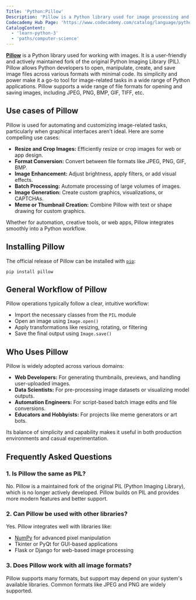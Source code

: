 ```yaml
---
Title: 'Python:Pillow'
Description: 'Pillow is a Python library used for image processing and manipulation.'
Codecademy Hub Page: 'https://www.codecademy.com/catalog/language/python'
CatalogContent:
  - 'learn-python-3'
  - 'paths/computer-science'
---
```


[**Pillow**](https://pypi.org/project/pillow/) is a Python library used for working with images. It is a user-friendly and actively maintained fork of the original Python Imaging Library (PIL). Pillow allows Python developers to open, manipulate, create, and save image files across various formats with minimal code. Its simplicity and power make it a go-to tool for image-related tasks in a wide range of Python applications. Pillow supports a wide range of file formats for opening and saving images, including JPEG, PNG, BMP, GIF, TIFF, etc.

## Use cases of Pillow

Pillow is used for automating and customizing image-related tasks, particularly when graphical interfaces aren't ideal. Here are some compelling use cases:

- **Resize and Crop Images:** Efficiently resize or crop images for web or app design.
- **Format Conversion:** Convert between file formats like JPEG, PNG, GIF, BMP.
- **Image Enhancement:** Adjust brightness, apply filters, or add visual effects.
- **Batch Processing:** Automate processing of large volumes of images.
- **Image Generation:** Create custom graphics, visualizations, or CAPTCHAs.
- **Meme or Thumbnail Creation:** Combine Pillow with text or shape drawing for custom graphics.

Whether for automation, creative tools, or web apps, Pillow integrates smoothly into a Python workflow.

## Installing Pillow

The official release of Pillow can be installed with [`pip`](https://www.codecademy.com/resources/docs/python/pip):

```shell
pip install pillow
```

## General Workflow of Pillow

Pillow operations typically follow a clear, intuitive workflow:

- Import the necessary classes from the `PIL` module
- Open an image using `Image.open()`
- Apply transformations like resizing, rotating, or filtering
- Save the final output using `Image.save()`

## Who Uses Pillow

Pillow is widely adopted across various domains:

- **Web Developers:** For generating thumbnails, previews, and handling user-uploaded images.
- **Data Scientists:** For pre-processing image datasets or visualizing model outputs.
- **Automation Engineers:** For script-based batch image edits and file conversions.
- **Educators and Hobbyists:** For projects like meme generators or art bots.

Its balance of simplicity and capability makes it useful in both production environments and casual experimentation.

## Frequently Asked Questions

### 1. Is Pillow the same as PIL?

No. Pillow is a maintained fork of the original PIL (Python Imaging Library), which is no longer actively developed. Pillow builds on PIL and provides more modern features and better support.

### 2. Can Pillow be used with other libraries?

Yes. Pillow integrates well with libraries like:

- [NumPy](https://www.codecademy.com/resources/docs/numpy) for advanced pixel manipulation
- Tkinter or PyQt for GUI-based applications
- Flask or Django for web-based image processing

### 3. Does Pillow work with all image formats?

Pillow supports many formats, but support may depend on your system's available libraries. Common formats like JPEG and PNG are widely supported.

